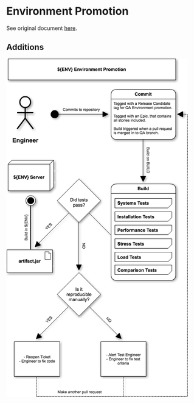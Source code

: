 # Environment Promotion

See original document [here](../images/umls/Environment_Promotion_v1.pdf).

## Additions

![MacDown logo](../images/umls/Environment_Promotion_Additions.png)
